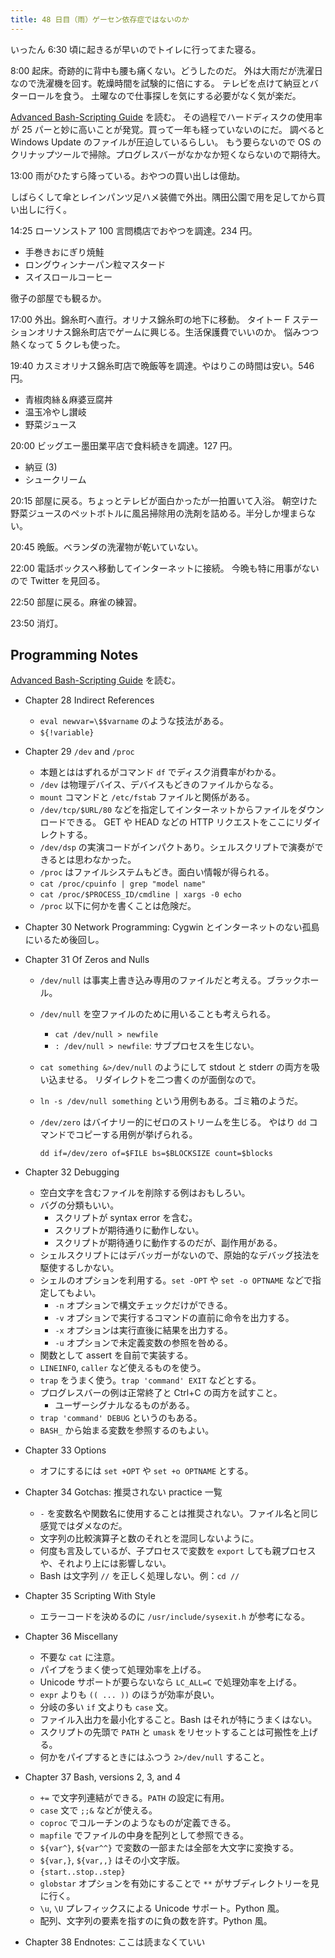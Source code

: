 ```yaml
---
title: 48 日目（雨）ゲーセン依存症ではないのか
---
```


いったん 6:30 頃に起きるが早いのでトイレに行ってまた寝る。

8:00 起床。奇跡的に背中も腰も痛くない。どうしたのだ。
外は大雨だが洗濯日なので洗濯機を回す。乾燥時間を試験的に倍にする。
テレビを点けて納豆とバターロールを食う。
土曜なので仕事探しを気にする必要がなく気が楽だ。

[Advanced Bash-Scripting Guide][abs-guide] を読む。
その過程でハードディスクの使用率が 25 パーと妙に高いことが発覚。買って一年も経っていないのにだ。
調べると Windows Update のファイルが圧迫しているらしい。
もう要らないので OS のクリナップツールで掃除。プログレスバーがなかなか短くならないので期待大。

13:00 雨がひたすら降っている。おやつの買い出しは億劫。

しばらくして傘とレインパンツ足ハメ装備で外出。隅田公園で用を足してから買い出しに行く。

14:25 ローソンストア 100 言問橋店でおやつを調達。234 円。

* 手巻きおにぎり焼鮭
* ロングウィンナーパン粒マスタード
* スイスロールコーヒー

徹子の部屋でも観るか。

17:00 外出。錦糸町へ直行。オリナス錦糸町の地下に移動。
タイトー F ステーションオリナス錦糸町店でゲームに興じる。生活保護費でいいのか。
悩みつつ熱くなって 5 クレも使った。

19:40 カスミオリナス錦糸町店で晩飯等を調達。やはりこの時間は安い。546 円。

* 青椒肉絲＆麻婆豆腐丼
* 温玉冷やし讃岐
* 野菜ジュース

20:00 ビッグエー墨田業平店で食料続きを調達。127 円。

* 納豆 (3)
* シュークリーム

20:15 部屋に戻る。ちょっとテレビが面白かったが一拍置いて入浴。
朝空けた野菜ジュースのペットボトルに風呂掃除用の洗剤を詰める。半分しか埋まらない。

20:45 晩飯。ベランダの洗濯物が乾いていない。

22:00 電話ボックスへ移動してインターネットに接続。
今晩も特に用事がないので Twitter を見回る。

22:50 部屋に戻る。麻雀の練習。

23:50 消灯。

## Programming Notes

[Advanced Bash-Scripting Guide][abs-guide] を読む。

* Chapter 28 Indirect References
  * `eval newvar=\$$varname` のような技法がある。
  * `${!variable}`
* Chapter 29 `/dev` and `/proc`
  * 本題とははずれるがコマンド `df` でディスク消費率がわかる。
  * `/dev` は物理デバイス、デバイスもどきのファイルからなる。
  * `mount` コマンドと `/etc/fstab` ファイルと関係がある。
  * `/dev/tcp/$URL/80` などを指定してインターネットからファイルをダウンロードできる。
    GET や HEAD などの HTTP リクエストをここにリダイレクトする。
  * `/dev/dsp` の実演コードがインパクトあり。シェルスクリプトで演奏ができるとは思わなかった。
  * `/proc` はファイルシステムもどき。面白い情報が得られる。
  * `cat /proc/cpuinfo | grep "model name"`
  * `cat /proc/$PROCESS_ID/cmdline | xargs -0 echo`
  * `/proc` 以下に何かを書くことは危険だ。
* Chapter 30 Network Programming: Cygwin とインターネットのない孤島にいるため後回し。
* Chapter 31 Of Zeros and Nulls
  * `/dev/null` は事実上書き込み専用のファイルだと考える。ブラックホール。
  * `/dev/null` を空ファイルのために用いることも考えられる。
    * `cat /dev/null > newfile`
    * `: /dev/null > newfile`: サブプロセスを生じない。
  * `cat something &>/dev/null` のようにして stdout と stderr の両方を吸い込ませる。
    リダイレクトを二つ書くのが面倒なので。
  * `ln -s /dev/null something` という用例もある。ゴミ箱のようだ。
  * `/dev/zero` はバイナリー的にゼロのストリームを生じる。
    やはり `dd` コマンドでコピーする用例が挙げられる。

    ```shell
    dd if=/dev/zero of=$FILE bs=$BLOCKSIZE count=$blocks
    ```

* Chapter 32 Debugging
  * 空白文字を含むファイルを削除する例はおもしろい。
  * バグの分類もいい。
    * スクリプトが syntax error を含む。
    * スクリプトが期待通りに動作しない。
    * スクリプトが期待通りに動作するのだが、副作用がある。
  * シェルスクリプトにはデバッガーがないので、原始的なデバッグ技法を駆使するしかない。
  * シェルのオプションを利用する。`set -OPT` や `set -o OPTNAME` などで指定してもよい。
    * `-n` オプションで構文チェックだけができる。
    * `-v` オプションで実行するコマンドの直前に命令を出力する。
    * `-x` オプションは実行直後に結果を出力する。
    * `-u` オプションで未定義変数の参照を咎める。
  * 関数として assert を自前で実装する。
  * `LINEINFO`, `caller` など使えるものを使う。
  * `trap` をうまく使う。`trap 'command' EXIT` などとする。
  * プログレスバーの例は正常終了と Ctrl+C の両方を試すこと。
    * ユーザーシグナルなるものがある。
  * `trap 'command' DEBUG` というのもある。
  * `BASH_` から始まる変数を参照するのもよい。
* Chapter 33 Options
  * オフにするには `set +OPT` や `set +o OPTNAME` とする。
* Chapter 34 Gotchas: 推奨されない practice 一覧
  * `-` を変数名や関数名に使用することは推奨されない。ファイル名と同じ感覚ではダメなのだ。
  * 文字列の比較演算子と数のそれとを混同しないように。
  * 何度も言及しているが、子プロセスで変数を `export` しても親プロセスや、それより上には影響しない。
  * Bash は文字列 `//` を正しく処理しない。例：`cd //`
* Chapter 35 Scripting With Style
  * エラーコードを決めるのに `/usr/include/sysexit.h` が参考になる。
* Chapter 36 Miscellany
  * 不要な `cat` に注意。
  * パイプをうまく使って処理効率を上げる。
  * Unicode サポートが要らないなら `LC_ALL=C` で処理効率を上げる。
  * `expr` よりも `(( ... ))` のほうが効率が良い。
  * 分岐の多い `if` 文よりも `case` 文。
  * ファイル入出力を最小化すること。Bash はそれが特にうまくはない。
  * スクリプトの先頭で `PATH` と `umask` をリセットすることは可搬性を上げる。
  * 何かをパイプするときにはふつう `2>/dev/null` すること。
* Chapter 37 Bash, versions 2, 3, and 4
  * `+=` で文字列連結ができる。`PATH` の設定に有用。
  * `case` 文で `;;&` などが使える。
  * `coproc` でコルーチンのようなものが定義できる。
  * `mapfile` でファイルの中身を配列として参照できる。
  * `${var^}`, `${var^^}` で変数の一部または全部を大文字に変換する。
  * `${var,}`, `${var,,}` はその小文字版。
  * `{start..stop..step}`
  * `globstar` オプションを有効にすることで `**` がサブディレクトリーを見に行く。
  * `\u`, `\U` プレフィックスによる Unicode サポート。Python 風。
  * 配列、文字列の要素を指すのに負の数を許す。Python 風。
* Chapter 38 Endnotes: ここは読まなくていい

[abs-guide]: https://www.tldp.org/LDP/abs/abs-guide.pdf
